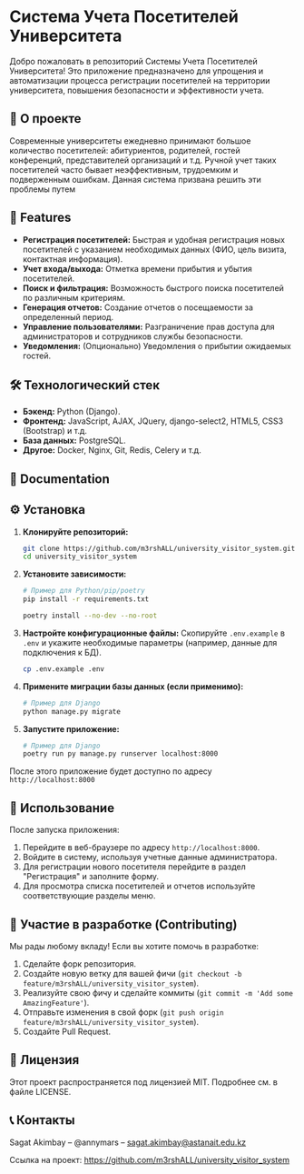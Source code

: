 # Система Учета Посетителей Университета

<!-- Краткое описание проекта в 1-2 предложениях. Например: -->
Добро пожаловать в репозиторий Системы Учета Посетителей Университета! Это приложение предназначено для упрощения и автоматизации процесса регистрации посетителей на территории университета, повышения безопасности и эффективности учета.

<!-- Можно добавить значки (badges) для статуса сборки, покрытия кода, версии и т.д. -->
<!-- Например: -->
<!-- ![GitHub issues](https://img.shields.io/github/issues/your-username/university_visitor_system) -->
<!-- ![GitHub forks](https://img.shields.io/github/forks/your-username/university_visitor_system) -->
<!-- ![GitHub stars](https://img.shields.io/github/stars/your-username/university_visitor_system) -->

## 🌟 О проекте

Современные университеты ежедневно принимают большое количество посетителей: абитуриентов, родителей, гостей конференций, представителей организаций и т.д. Ручной учет таких посетителей часто бывает неэффективным, трудоемким и подверженным ошибкам. Данная система призвана решить эти проблемы путем 

## 🚀 Features

- **Регистрация посетителей:** Быстрая и удобная регистрация новых посетителей с указанием необходимых данных (ФИО, цель визита, контактная информация).
- **Учет входа/выхода:** Отметка времени прибытия и убытия посетителей.
- **Поиск и фильтрация:** Возможность быстрого поиска посетителей по различным критериям.
- **Генерация отчетов:** Создание отчетов о посещаемости за определенный период.
- **Управление пользователями:** Разграничение прав доступа для администраторов и сотрудников службы безопасности.
- **Уведомления:** (Опционально) Уведомления о прибытии ожидаемых гостей.

## 🛠 Технологический стек

- **Бэкенд:** Python (Django).
- **Фронтенд:** JavaScript, AJAX, JQuery, django-select2, HTML5, CSS3 (Bootstrap) и т.д.
- **База данных:** PostgreSQL.
- **Другое:** Docker, Nginx, Git, Redis, Celery и т.д.

## 📖 Documentation
<!--
Более подробную документацию по API и архитектуре проекта можно найти [здесь].
-->

## ⚙️ Установка

1. **Клонируйте репозиторий:**
   ```bash
   git clone https://github.com/m3rshALL/university_visitor_system.git
   cd university_visitor_system
   ```
2. **Установите зависимости:**
   ```bash
   # Пример для Python/pip/poetry
   pip install -r requirements.txt

   poetry install --no-dev --no-root
   
3. **Настройте конфигурационные файлы:**
   Скопируйте `.env.example` в `.env` и укажите необходимые параметры (например, данные для подключения к БД).
   ```bash
   cp .env.example .env
   ```
4. **Примените миграции базы данных (если применимо):**
   ```bash
   # Пример для Django
   python manage.py migrate
   ```
5. **Запустите приложение:**
   ```bash
   # Пример для Django
   poetry run py manage.py runserver localhost:8000
   
После этого приложение будет доступно по адресу `http://localhost:8000`

## 🚀 Использование

После запуска приложения:
1. Перейдите в веб-браузере по адресу `http://localhost:8000`.
2. Войдите в систему, используя учетные данные администратора.
3. Для регистрации нового посетителя перейдите в раздел "Регистрация" и заполните форму.
4. Для просмотра списка посетителей и отчетов используйте соответствующие разделы меню.

## 🤝 Участие в разработке (Contributing)

Мы рады любому вкладу! Если вы хотите помочь в разработке:
1. Сделайте форк репозитория.
2. Создайте новую ветку для вашей фичи (`git checkout -b feature/m3rshALL/university_visitor_system`).
3. Реализуйте свою фичу и сделайте коммиты (`git commit -m 'Add some AmazingFeature'`).
4. Отправьте изменения в свой форк (`git push origin feature/m3rshALL/university_visitor_system`).
5. Создайте Pull Request.

## 📜 Лицензия

Этот проект распространяется под лицензией MIT. Подробнее см. в файле LICENSE.

## 📞 Контакты

Sagat Akimbay – @annymars – sagat.akimbay@astanait.edu.kz

Ссылка на проект: https://github.com/m3rshALL/university_visitor_system

